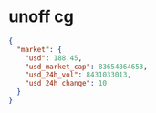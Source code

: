 # unoff cg

```json
{
  "market": {
    "usd": 188.45,
    "usd_market_cap": 83654864653,
    "usd_24h_vol": 8431033013,
    "usd_24h_change": 10
  }
}
```
